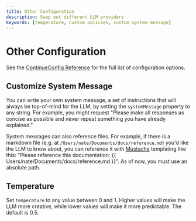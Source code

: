 ```yaml
---
title: Other Configuration
description: Swap out different LLM providers
keywords: [temperature, custom policies, custom system message]
---
```


# Other Configuration

See the [ContinueConfig Reference](../reference/config) for the full list of configuration options.

## Customize System Message

You can write your own system message, a set of instructions that will always be top-of-mind for the LLM, by setting the `systemMessage` property to any string. For example, you might request "Please make all responses as concise as possible and never repeat something you have already explained."

System messages can also reference files. For example, if there is a markdown file (e.g. at `/Users/nate/Documents/docs/reference.md`) you'd like the LLM to know about, you can reference it with [Mustache](http://mustache.github.io/mustache.5.html) templating like this: "Please reference this documentation: {{ Users/nate/Documents/docs/reference.md }}". As of now, you must use an absolute path.

## Temperature

Set `temperature` to any value between 0 and 1. Higher values will make the LLM more creative, while lower values will make it more predictable. The default is 0.5.
